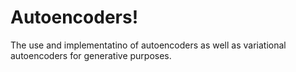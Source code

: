# Autoencoders!

The use and implementatino of autoencoders as well as variational autoencoders for 
generative purposes.
